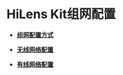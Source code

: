 # HiLens Kit组网配置<a name="hilens_02_0050"></a>

-   **[组网配置方式](组网配置方式.md)**  

-   **[无线网络配置](无线网络配置.md)**  

-   **[有线网络配置](有线网络配置.md)**  



